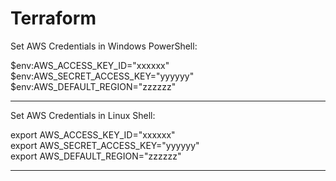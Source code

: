 # Terraform

Set AWS Credentials in Windows PowerShell:  

$env:AWS_ACCESS_KEY_ID="xxxxxx"  
$env:AWS_SECRET_ACCESS_KEY="yyyyyy"  
$env:AWS_DEFAULT_REGION="zzzzzz"  

----------------------------------------------------------

Set AWS Credentials in Linux Shell:  

export AWS_ACCESS_KEY_ID="xxxxxx"    
export AWS_SECRET_ACCESS_KEY="yyyyyy"   
export AWS_DEFAULT_REGION="zzzzzz"   

----------------------------------------------------------
